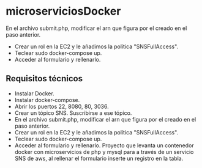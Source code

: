 # microserviciosDocker
En el archivo submit.php, modificar el arn que figura por el creado en el paso anterior.
  - Crear un rol en la EC2 y le añadimos la política "SNSFullAccess".
  - Teclear sudo docker-compose up.
  - Acceder al formulario y rellenarlo.

## Requisitos técnicos
  - Instalar Docker.
  - Instalar docker-compose.
  - Abrir los puertos 22, 8080, 80, 3036.
  - Crear un tópico SNS. Suscribirse a ese tópico.
  - En el archivo submit.php, modificar el arn que figura por el creado en el paso anterior.
  - Crear un rol en la EC2 y le añadimos la política "SNSFullAccess".
  - Teclear sudo docker-compose up.
  - Acceder al formulario y rellenarlo.
Proyecto que levanta un contenedor docker con microservicios de php y mysql para a través de un servicio SNS de aws, al rellenar el formulario inserte un registro en la tabla.